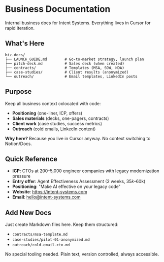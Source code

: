 # Business Documentation

Internal business docs for Intent Systems. Everything lives in Cursor for rapid iteration.

## What's Here

```
biz-docs/
├── LAUNCH_GUIDE.md        # Go-to-market strategy, launch plan
├── pitch-deck.md          # Sales deck (when created)
├── contracts/             # Templates (MSA, SOW, NDA)
├── case-studies/          # Client results (anonymized)
└── outreach/              # Email templates, LinkedIn posts
```

## Purpose

Keep all business context colocated with code:
- **Positioning** (one-liner, ICP, offers)
- **Sales materials** (decks, one-pagers, contracts)
- **Client work** (case studies, success metrics)
- **Outreach** (cold emails, LinkedIn content)

**Why here?** Because you live in Cursor anyway. No context switching to Notion/Docs.

## Quick Reference

- **ICP**: CTOs at 200–5,000 engineer companies with legacy modernization pressure
- **Entry offer**: Agent Effectiveness Assessment (2 weeks, $35k–$60k)
- **Positioning**: "Make AI effective on your legacy code"
- **Website**: https://intent-systems.com
- **Email**: hello@intent-systems.com

## Add New Docs

Just create Markdown files here. Keep them structured:
- `contracts/msa-template.md`
- `case-studies/pilot-01-anonymized.md`
- `outreach/cold-email-cto.md`

No special tooling needed. Plain text, version controlled, always accessible.

